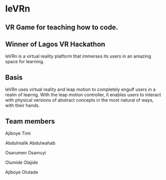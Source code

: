 # leVRn
## VR Game for teaching how to code.
## Winner of Lagos VR Hackathon
leVRn is a virtual reality platform that immerses its users in an amazing space for learning.

## Basis
leVRn uses virtual reality and leap motion to completely engulf users in a realm of learnig. With the leap motion controller, it enables users to interact with physical versions of abstract concepts in the most natural of ways, with their hands.

## Team members
Ajiboye Timi

Abdulmalik Abdulwahab

Osarumen Osamuyi

Olumide Olajide

Ajiboye Olutade
